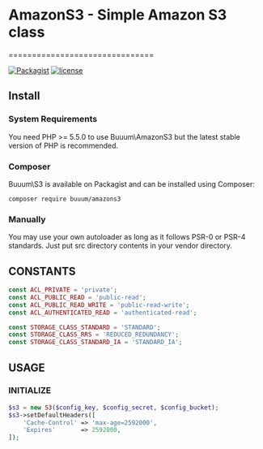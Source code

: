 # AmazonS3 - Simple Amazon S3 class
===============================

[![Packagist](https://img.shields.io/packagist/v/buuum/amazons3.svg)](https://packagist.org/packages/buuum/amazons3)
[![license](https://img.shields.io/github/license/mashape/apistatus.svg?maxAge=2592000)](#license)

## Install

### System Requirements

You need PHP >= 5.5.0 to use Buuum\AmazonS3 but the latest stable version of PHP is recommended.

### Composer

Buuum\S3 is available on Packagist and can be installed using Composer:

```
composer require buuum/amazons3
```

### Manually

You may use your own autoloader as long as it follows PSR-0 or PSR-4 standards. Just put src directory contents in your vendor directory.

## CONSTANTS

```php
const ACL_PRIVATE = 'private';
const ACL_PUBLIC_READ = 'public-read';
const ACL_PUBLIC_READ_WRITE = 'public-read-write';
const ACL_AUTHENTICATED_READ = 'authenticated-read';

const STORAGE_CLASS_STANDARD = 'STANDARD';
const STORAGE_CLASS_RRS = 'REDUCED_REDUNDANCY';
const STORAGE_CLASS_STANDARD_IA = 'STANDARD_IA';
```

## USAGE

### INITIALIZE
```php
$s3 = new S3($config_key, $config_secret, $config_bucket);
$s3->setDefaultHeaders([
    'Cache-Control' => 'max-age=2592000',
    'Expires'       => 2592000,
]);
```